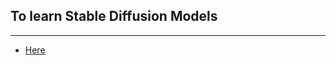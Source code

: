 ## To learn Stable Diffusion Models 
-----------------
- [Here](https://huggingface.co/blog/stable_diffusion)